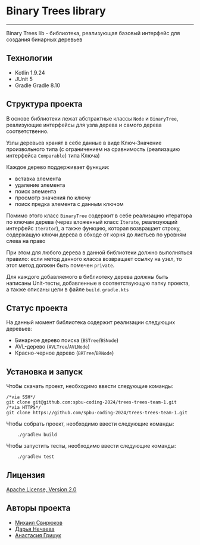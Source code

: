 
# Binary Trees library

***

Binary Trees lib - библиотека, реализующая базовый интерфейс для создания бинарных деревьев


## Технологии

* Kotlin 1.9.24
* JUnit 5
* Gradle Gradle 8.10
 

## Структура проекта


В основе библиотеки лежат абстрактные классы `Node` и `BinaryTree`, 
реализующие интерфейсы для узла дерева и самого дерева соответственно. 

Узлы деревьев хранят в себе данные в виде Ключ-Значение произвольного типа 
(с ограничением на сравнимость (реализацию интерфейса `Comparable`) типа Ключа)

Каждое дерево поддерживает функции:
* вставка элемента
* удаление элемента 
* поиск элемента 
* просмотр значения по ключу
* поиск предка элемента с данным ключом

Помимо этого класс `BinaryTree` содержит в себе реализацию итератора по ключам дерева
(через вложенный класс `Iterate`, реализующий интерфейс `Iterator`), а также функцию, которая возвращает 
строку, содержащую ключи дерева в обходе от корня до листьев по уровням слева на право

При этом для любого дерева в данной библиотеки должно выполняться правило: если метод данного класса возвращает ссылку 
на узел, то этот метод должен быть помечен `private`. 

Для каждого добавляемого в библиотеку дерева должны быть написаны Unit-тесты, добавленные в 
соответствующую папку проекта, а также описаны цели в файле `build.gradle.kts`

## Статус проекта

На данный момент библиотека содержит реализации следующих деревьев:
* Бинарное дерево поиска (`BSTree`/`BSNode`)
* AVL-дерево (`AVLTree`/`AVLNode`)
* Красно-черное дерево (`BRTree`/`BRNode`)

## Установка и запуск

Чтобы скачать проект, необходимо ввести следующие команды:
```
/*via SSH*/
git clone git@github.com:spbu-coding-2024/trees-trees-team-1.git
/*via HTTPS*/
git clone https://github.com/spbu-coding-2024/trees-trees-team-1.git
```
Чтобы собрать проект, необходимо ввести следующие команды:
```
    ./gradlew build
```
Чтобы запустить тесты, необходимо ввести следующие команды:
```
    ./gradlew test
```

## Лицензия

[Apache License, Version 2.0](https://www.apache.org/licenses/LICENSE-2.0.txt)

## Авторы проекта

* [Михаил Свирюков](https://github.com/MikhailSvirukov)
* [Дарья Нечаева](https://github.com/DaryaNechaeva)
* [Анастасия Грицук](https://github.com/Nasty12121)







